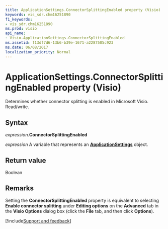 ```yaml
---
title: ApplicationSettings.ConnectorSplittingEnabled property (Visio)
keywords: vis_sdr.chm16251890
f1_keywords:
- vis_sdr.chm16251890
ms.prod: visio
api_name:
- Visio.ApplicationSettings.ConnectorSplittingEnabled
ms.assetid: f13df7d6-13b6-b39e-1671-a2287505c923
ms.date: 06/08/2017
localization_priority: Normal
---
```



# ApplicationSettings.ConnectorSplittingEnabled property (Visio)

Determines whether connector splitting is enabled in Microsoft Visio. Read/write.


## Syntax

_expression_.**ConnectorSplittingEnabled**

_expression_ A variable that represents an **[ApplicationSettings](Visio.ApplicationSettings.md)** object.


## Return value

Boolean


## Remarks

Setting the  **ConnectorSplittingEnabled** property is equivalent to selecting **Enable connector splitting** under **Editing options** on the **Advanced** tab in the **Visio Options** dialog box (click the **File** tab, and then click **Options**).

[!include[Support and feedback](~/includes/feedback-boilerplate.md)]